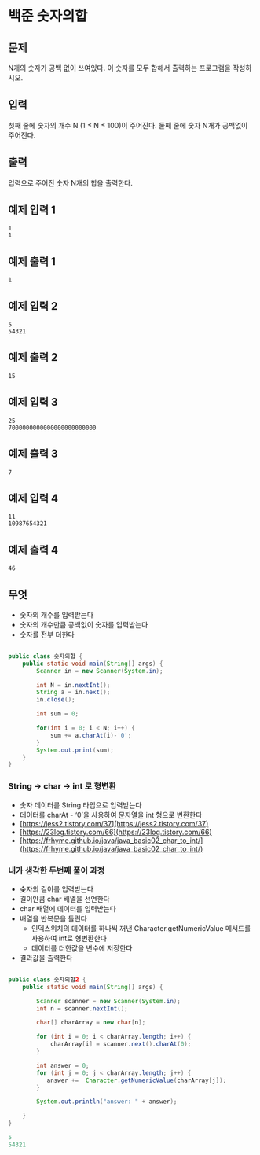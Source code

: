 # 백준 숫자의합

## 문제

N개의 숫자가 공백 없이 쓰여있다. 이 숫자를 모두 합해서 출력하는 프로그램을 작성하시오.

## 입력

첫째 줄에 숫자의 개수 N (1 ≤ N ≤ 100)이 주어진다. 둘째 줄에 숫자 N개가 공백없이 주어진다.

## 출력

입력으로 주어진 숫자 N개의 합을 출력한다.

## 예제 입력 1

```
1
1

```

## 예제 출력 1

```
1

```

## 예제 입력 2

```
5
54321

```

## 예제 출력 2

```
15

```

## 예제 입력 3

```
25
7000000000000000000000000

```

## 예제 출력 3

```
7

```

## 예제 입력 4

```
11
10987654321

```

## 예제 출력 4

```
46
```

## 무엇

- 숫자의 개수를 입력받는다
- 숫자의 개수만큼 공백없이 숫자를 입력받는다
- 숫자를 전부 더한다

```java

public class 숫자의합 {
    public static void main(String[] args) {
        Scanner in = new Scanner(System.in);

        int N = in.nextInt();
        String a = in.next();
        in.close();

        int sum = 0;

        for(int i = 0; i < N; i++) {
            sum += a.charAt(i)-'0';
        }
        System.out.print(sum);
    }
}
```

### String → char → int 로 형변환

- 숫자 데이터를 String 타입으로 입력받는다
- 데이터를 charAt - ‘0’을 사용하여 문자열을 int 형으로 변환한다
- [https://jess2.tistory.com/37](https://jess2.tistory.com/37)
- [https://23log.tistory.com/66](https://23log.tistory.com/66)
- [https://frhyme.github.io/java/java_basic02_char_to_int/](https://frhyme.github.io/java/java_basic02_char_to_int/)

### 내가 생각한 두번째 풀이 과정

- 숮자의 길이를 입력받는다
- 길이만큼 char 배열을 선언한다
- char 배열에 데이터를 입력받는다
- 배열을 반복문을 돌린다
    - 인덱스위치의 데이터를 하나씩 꺼낸 Character.getNumericValue 메서드를 사용하여 int로 형변환한다
    - 데이터를 더한값을 변수에 저장한다
- 결과값을 출력한다

```java

public class 숫자의합2 {
    public static void main(String[] args) {

        Scanner scanner = new Scanner(System.in);
        int n = scanner.nextInt();

        char[] charArray = new char[n];

        for (int i = 0; i < charArray.length; i++) {
            charArray[i] = scanner.next().charAt(0);
        }

        int answer = 0;
        for (int j = 0; j < charArray.length; j++) {
           answer +=  Character.getNumericValue(charArray[j]);
        }

        System.out.println("answer: " + answer);

    }
}
```

```java
5
54321
```